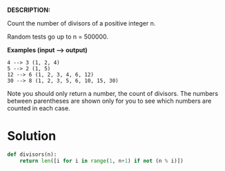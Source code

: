 **DESCRIPTION:**

Count the number of divisors of a positive integer n.

Random tests go up to n = 500000.

**Examples (input --> output)**
```
4 --> 3 (1, 2, 4)
5 --> 2 (1, 5)
12 --> 6 (1, 2, 3, 4, 6, 12)
30 --> 8 (1, 2, 3, 5, 6, 10, 15, 30)
```
Note you should only return a number, the count of divisors. The numbers between parentheses are shown only for you to see which numbers are counted in each case.

# Solution

```python
def divisors(n):
    return len([i for i in range(1, n+1) if not (n % i)])
```

